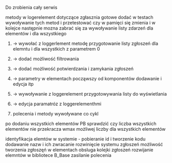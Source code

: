 Do zrobienia cały serwis

metody w logerelement dotyczące zgłasznia gotowe dodać w testach wywoływanie tych metod i przetestować czy w pamięci się zmienia i w kolejce następnie mozna zabrać się za wywoływanie listy zdarzeń dla elementów i dla wszystkiego 

1. -> wywołać z loggerlement metodę przygotowanie listy zgłoszeń dla elemntu i dla wszystkich z parametrem 0
2. -> dodać możliwość filtrowania
3. -> dodać możliwość potwierdzania i zamykania zgłoszeń

4. -> parametry w elementach począwszy od komponentów dodawanie i edycja itp
5. -> wywoływanie z loggerelement przygotowywania listy do wyświetlania
6. -> edycja paramatróz z loggerelementhmi 

10. polecenia i metody wywoływane co cykl

po dodaniu wszystkich elementów PB sprawdzić czy liczba wszystkich elementów nie przekracza wmax możliwej liczby dla wszystkich elementów


identyfikacja elemtów w systemie - pobieranie id i tworzenie kodu dodawanie nazw i ich zwracanie 
rozwinięcie systemu zgłoszeń 
    możliwość tworzenia zgłoszęń w elementach
    obsluga kolejki zgłoszeń
rozwijanie elemntów w bibliotece B_Base
    zasilanie 
    polecenia
    